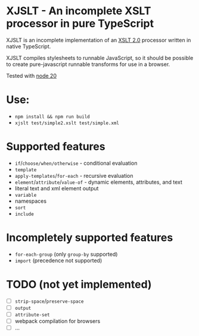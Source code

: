 # XJSLT - An incomplete XSLT processor in pure TypeScript

XJSLT is an incomplete implementation of an [XSLT 2.0](https://www.w3.org/TR/xslt20/) processor written in native TypeScript.

XJSLT compiles stylesheets to runnable JavaScript, so it should be possible to create pure-javascript runnable transforms for use in a browser.

Tested with [node 20](https://nodejs.org/)

# Use:

- `npm install && npm run build`
- `xjslt test/simple2.xslt test/simple.xml`

# Supported features
- `if`/`choose/when/otherwise` - conditional evaluation
- `template`
- `apply-templates`/`for-each` - recursive evaluation
- `element`/`attribute`/`value-of` - dynamic elements, attributes, and text
- literal text and xml element output
- `variable`
- namespaces
- `sort`
- `include`

# Incompletely supported features

- `for-each-group` (only `group-by` supported)
- `import` (precedence not supported)
# TODO (not yet implemented)
- [ ] `strip-space`/`preserve-space`
- [ ] `output`
- [ ] `attribute-set`
- [ ] webpack compilation for browsers
- [ ] …
